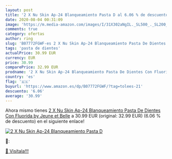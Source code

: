 ```yaml
---
layout: post
title: '2 X Nu Skin Ap-24 Blanqueamiento Pasta D al 6.06 % de descuento'
date: 2020-08-04 00:31:09
image: 'https://m.media-amazon.com/images/I/31X302aNgIL._SL500_._SL200_.jpg'
comments: true
category: ofertas
author: ring
slug: 'B07772FGWF-es 2 X Nu Skin Ap-24 Blanqueamiento Pasta De Dientes Con...'
tags: 'pasta de dientes'
actualPrice: 30.99 EUR
currency: EUR
price: 30.99
comparePrice: 32.99 EUR
prodname: '2 X Nu Skin Ap-24 Blanqueamiento Pasta De Dientes Con Fluorida by Jeune et Belle'
country: 'es'
flag: '🇪🇸'
buyurl: 'https://www.amazon.es/dp/B07772FGWF/?tag=tolees-21'
descuento: '6.06'
average: '30.99'
---
```


Ahora mismo tienes [2 X Nu Skin Ap-24 Blanqueamiento Pasta De Dientes Con Fluorida by Jeune et Belle](https://www.amazon.es/dp/B07772FGWF/?tag=tolees-21) a 30.99 EUR (original: 32.99 EUR) (6.06 %  de descuento) en el siguiente enlace!

[![2 X Nu Skin Ap-24 Blanqueamiento Pasta D](https://m.media-amazon.com/images/I/31X302aNgIL._SL500_._SL200_.jpg)](https://www.amazon.es/dp/B07772FGWF/?tag=tolees-21)

🔎:


[🛒 Visítala!!!](https://www.amazon.es/dp/B07772FGWF/?tag=tolees-21)
